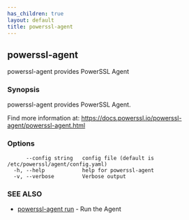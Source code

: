 ```yaml
---
has_children: true
layout: default
title: powerssl-agent
---
```

## powerssl-agent

powerssl-agent provides PowerSSL Agent

### Synopsis

powerssl-agent provides PowerSSL Agent.

Find more information at: https://docs.powerssl.io/powerssl-agent/powerssl-agent.html

### Options

```
      --config string   config file (default is /etc/powerssl/agent/config.yaml)
  -h, --help            help for powerssl-agent
  -v, --verbose         Verbose output
```

### SEE ALSO

* [powerssl-agent run](powerssl-agent_run.md)	 - Run the Agent
